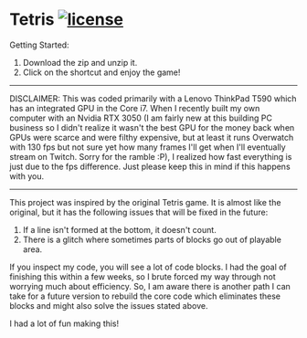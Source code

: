 # Tetris [![license](https://img.shields.io/github/license/DAVFoundation/captain-n3m0.svg?style=flat-square)](https://github.com/subhamb123/Tetris/blob/main/LICENSE)

Getting Started:
1) Download the zip and unzip it.
2) Click on the shortcut and enjoy the game!

-----------------------------------------------------------------------------------------------------------------------------------------------------------------------
DISCLAIMER:
This was coded primarily with a Lenovo ThinkPad T590 which has an integrated GPU in the Core i7. When I recently built my own computer with an Nvidia RTX 3050 (I am fairly new at this building PC business so I didn't realize it wasn't the best GPU for the money back when GPUs were scarce and were filthy expensive, but at least it runs Overwatch with 130 fps but not sure yet how many frames I'll get when I'll eventually stream on Twitch. Sorry for the ramble :P), I realized how fast everything is just due to the fps difference. Just please keep this in mind if this happens with you.

-----------------------------------------------------------------------------------------------------------------------------------------------------------------------
This project was inspired by the original Tetris game. It is almost like the original, but it has the following issues that will be fixed in the future:

1) If a line isn't formed at the bottom, it doesn't count. 
2) There is a glitch where sometimes parts of blocks go out of playable area. 

If you inspect my code, you will see a lot of code blocks. I had the goal of finishing this within a few weeks, so I brute forced my way through not worrying much about efficiency. So, I am aware there is another path I can take for a future version to rebuild the core code which eliminates these blocks and might also solve the issues stated above. 

I had a lot of fun making this!
